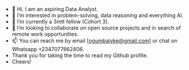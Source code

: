 - 👋 Hi. I am an aspiring Data Analyst.
- 👀 I’m interested in problem-solving, data reasoning and everything AI.
- 🌱 I’m currently a 3mtt fellow (Cohort 3).
- 💞️ I’m looking to collaborate on open source projects and in search of remote work opportunities.
- 📫 You can reach me by email [ogumbaiyke@gmail.com] or chat on Whatsapp +2347077662406.
- Thank you for taking the time to read my Github profile.
- Cheers!
<!---
ogumbaiyke/ogumbaiyke is a ✨ special ✨ repository because its `README.md` (this file) appears on your GitHub profile.
You can click the Preview link to take a look at your changes.

--->
